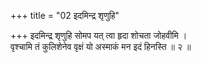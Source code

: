 +++
title = "02 इदमिन्द्र शृणुहि"

+++
इदमिन्द्र शृणुहि सोमप यत् त्वा हृदा शोचता जोहवीमि ।  
वृश्चामि तं कुलिशेनेव वृक्षं यो अस्माकं मन इदं हिनस्ति ॥ २ ॥